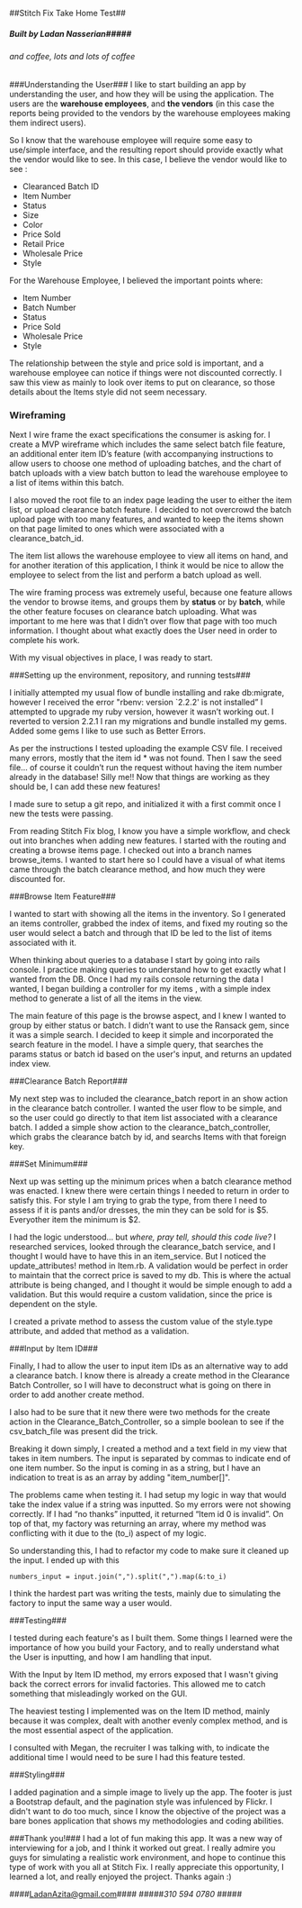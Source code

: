 ##Stitch Fix Take Home Test##

##### Built by Ladan Nasserian#####
###### *and coffee, lots and lots of coffee* ######


###Understanding the User###
I like to start building an app by understanding the user, and how they will be using the application. The users are the **warehouse employees**, and **the vendors** (in this case the reports being provided to the vendors by the warehouse employees making them indirect users). 

So I know that the warehouse employee will require some easy to use/simple interface, and the resulting report should provide exactly what the vendor would like to see. In this case, I believe the vendor would like to see :

* Clearanced Batch ID 
*  Item Number 	
* Status 
* Size 	
* Color 	
* Price Sold 	
* Retail Price 	
* Wholesale Price 	
* Style

For the Warehouse Employee, I believed the important points where:

* Item Number 	
* Batch Number 	
* Status 	
* Price Sold 	
* Wholesale Price 	
* Style 

The relationship between the style and price sold is important, and a warehouse employee can notice if things were not discounted correctly. I saw this view as mainly to look over items to put on clearance, so those details about the Items style did not seem necessary. 

### Wireframing ###
Next I wire frame the exact specifications the consumer is asking for. I create a MVP wireframe which includes the same select batch file feature, an additional enter item ID’s feature (with accompanying instructions to allow users to choose one method of uploading batches, and the chart of batch uploads with a view batch button to lead the warehouse employee to a list of items within this batch.

I also moved the root file to an index page leading the user to either the item list,  or upload clearance batch feature. I decided to not overcrowd the batch upload page with too many features, and wanted to keep the items shown on that page limited to ones which were associated with a clearance_batch_id.

The item list allows the warehouse employee to view all items on hand, and for another iteration of this application, I think it would be nice to allow the employee to select from the list and perform a batch upload as well. 

The wire framing process was extremely useful, because one feature allows the vendor to browse items, and groups them by **status** or by **batch**, while the other feature focuses on clearance batch uploading. What was important to me here was that I didn’t over flow that page with too much information. I thought about what exactly does the User need in order to complete his work. 

With my visual objectives in place, I was ready to start. 

###Setting up the environment, repository, and running tests###

I initially attempted my usual flow of bundle installing and rake db:migrate, however I received the error "rbenv: version `2.2.2' is not installed”
I attempted to upgrade my ruby version, however it wasn’t working out. I reverted to version 2.2.1
I ran my migrations and bundle installed my gems. 
Added some gems I like to use such as Better Errors.

As per the instructions I tested uploading the example CSV file. I received many errors, mostly that the item id * was not found. Then I saw the seed file… of course it couldn’t run the request without having the item number already in the database! Silly me!! Now that things are working as they should be, I can add these new features!

I made sure to setup a git repo, and initialized it with a first commit once I new the tests were passing.

From reading Stitch Fix blog, I know you have a simple workflow, and check out into branches when adding new features. I started with the routing and creating a browse items page. I checked out into a branch names browse_items. I wanted to start here so I could have a visual of  what items came through the batch clearance method, and how much they were discounted for. 

###Browse Item Feature###

I wanted to start with showing all the items in the inventory. So I generated an items controller, grabbed the index of items, and fixed my routing so the user would select a batch and through that ID be led to the list of items associated with it.

When thinking about queries to a database I start by going into rails console. I practice making queries to understand how to get exactly what I wanted from the DB. Once I had my rails console returning the data I wanted, I began building a controller for my items , with a simple index method to generate a list of all the items in the view. 

The main feature of this page is the browse aspect, and I knew I wanted to group by either status or batch. I didn’t want to use the Ransack gem, since it was a simple search. I decided to keep it simple and incorporated the search feature in the model. I have a simple query, that searches the params status or batch id based on the user's input, and returns an updated index view. 

###Clearance Batch Report###

My next step was to included the clearance_batch report in an show action in the clearance batch controller. I wanted the user flow to be simple, and so the user could go directly to that item list associated with a clearance batch. I added a simple show action to the clearance_batch_controller, which grabs the clearance batch by id, and searchs Items with that foreign key. 

###Set Minimum###

Next up was setting up the minimum prices when a batch clearance method was enacted. 
I knew there were certain things I needed to return in order to satisfy this. For style I am trying to grab the type, from there I need to assess if it is pants and/or dresses, the min they can be sold for is $5. Everyother item the minimum is $2.

I had the logic understood… but *where, pray tell, should this code live?* I researched services, looked through the clearance_batch service, and I thought I would have to have this in an item_service. But I noticed the update_attributes! method in Item.rb. A validation would be perfect in order to maintain that the correct price is saved to my db. This is where the actual attribute is being changed, and I thought it would be simple enough to add a validation. But this would require a custom validation, since the price is dependent on the style.

I created a private method to assess the custom value of the style.type attribute, and added that method as a validation. 

###Input by Item ID###

Finally, I had to allow the user to input item IDs as an alternative way to add a clearance batch. I know there is already a create method in the Clearance Batch Controller, so I will have to deconstruct what is going on there in order to add another create method. 

I also had to be sure that it new there were two methods for the create action in the Clearance_Batch_Controller, so a simple boolean to see if the csv_batch_file was present did the trick. 

Breaking it down simply, I created a method and a text field in my view that takes in item numbers. The input is separated by commas to indicate end of one item number. So the input is coming in as a string, but I have an indication to treat is as an array by adding "item_number[]". 

The problems came when testing it. I had setup my logic in way that would take the index value if a string was inputted. So my errors were not showing correctly. If I had “no thanks” inputted, it returned “Item id 0 is invalid”. On top of that, my factory was returning an array, where my method was conflicting with it due to the (to_i) aspect of my logic. 

So understanding this, I had to refactor my code to make sure it cleaned up the input. I ended up with this 

	numbers_input = input.join(",").split(",").map(&:to_i)

I think the hardest part was writing the tests, mainly due to simulating the factory to input the same way a user would.

###Testing###

I tested during each feature's as I built them. Some things I learned were the importance of how you build your Factory, and to really understand what the User is inputting, and how I am handling that input.

With the Input by Item ID method, my errors exposed that I wasn't giving back the correct errors for invalid factories. This allowed me to catch something that misleadingly worked on the GUI. 

The heaviest testing I implemented was on the Item ID method, mainly because it was complex, dealt with another evenly complex method, and is the most essential aspect of the application. 

I consulted with Megan, the recruiter I was talking with, to indicate the additional time I would need to be sure I had this feature tested.

###Styling###

I added pagination and a simple image to lively up the app. The footer is just a Bootstrap default, and the pagination style was infulenced by Flickr. I didn't want to do too much, since I know the objective of the project was a bare bones application that shows my methodologies and coding abilities.

###Thank you!###
I had a lot of fun making this app. It was a new way of interviewing for a job, and I think it worked out great. I really admire you guys for simulating a realistic work environment, and hope to continue this type of work with you all at Stitch Fix. I really appreciate this opportunity, I learned a lot, and really enjoyed the project. Thanks again :)

####LadanAzita@gmail.com####
#####*310 594 0780* #####
